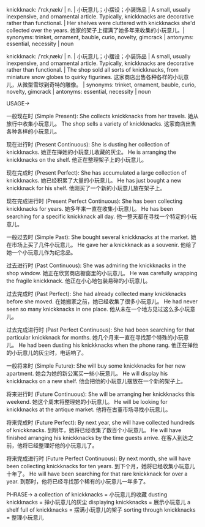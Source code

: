 knickknack: /ˈnɪkˌnæk/ | n. | 小玩意儿；小摆设；小装饰品 |  A small, usually inexpensive, and ornamental article. Typically, knickknacks are decorative rather than functional. |  Her shelves were cluttered with knickknacks she'd collected over the years. 她家的架子上摆满了她多年来收集的小玩意儿。| synonyms: trinket, ornament, bauble, curio, novelty, gimcrack | antonyms: essential, necessity | noun

knickknack: /ˈnɪkˌnæk/ | n. | 小玩意儿；小摆设；小装饰品 | A small, usually inexpensive, and ornamental article. Typically, knickknacks are decorative rather than functional. | The shop sold all sorts of knickknacks, from miniature snow globes to quirky figurines. 这家商店出售各种各样的小玩意儿，从微型雪球到奇特的雕像。 | synonyms: trinket, ornament, bauble, curio, novelty, gimcrack | antonyms: essential, necessity | noun


USAGE->

一般现在时 (Simple Present):
She collects knickknacks from her travels. 她从旅行中收集小玩意儿。
The shop sells a variety of knickknacks. 这家商店出售各种各样的小玩意儿。

现在进行时 (Present Continuous):
She is dusting her collection of knickknacks. 她正在掸她的小玩意儿收藏的灰尘。
He is arranging the knickknacks on the shelf. 他正在整理架子上的小玩意儿。

现在完成时 (Present Perfect):
She has accumulated a large collection of knickknacks. 她已经积累了大量的小玩意儿。
He has just bought a new knickknack for his shelf. 他刚买了一个新的小玩意儿放在架子上。

现在完成进行时 (Present Perfect Continuous):
She has been collecting knickknacks for years. 她多年来一直在收集小玩意儿。
He has been searching for a specific knickknack all day. 他一整天都在寻找一个特定的小玩意儿。

一般过去时 (Simple Past):
She bought several knickknacks at the market. 她在市场上买了几件小玩意儿。
He gave her a knickknack as a souvenir. 他给了她一个小玩意儿作为纪念品。

过去进行时 (Past Continuous):
She was admiring the knickknacks in the shop window. 她正在欣赏商店橱窗里的小玩意儿。
He was carefully wrapping the fragile knickknack. 他正在小心地包装易碎的小玩意儿。

过去完成时 (Past Perfect):
She had already collected many knickknacks before she moved. 在她搬家之前，她已经收集了很多小玩意儿。
He had never seen so many knickknacks in one place. 他从未在一个地方见过这么多小玩意儿。

过去完成进行时 (Past Perfect Continuous):
She had been searching for that particular knickknack for months. 她几个月来一直在寻找那个特殊的小玩意儿。
He had been dusting his knickknacks when the phone rang. 他正在掸他的小玩意儿的灰尘时，电话响了。

一般将来时 (Simple Future):
She will buy some knickknacks for her new apartment. 她会为她的新公寓买一些小玩意儿。
He will display his knickknacks on a new shelf. 他会把他的小玩意儿摆放在一个新的架子上。

将来进行时 (Future Continuous):
She will be arranging her knickknacks this weekend. 她这个周末将整理她的小玩意儿。
He will be looking for knickknacks at the antique market. 他将在古董市场寻找小玩意儿。

将来完成时 (Future Perfect):
By next year, she will have collected hundreds of knickknacks. 到明年，她将已经收集了数百个小玩意儿。
He will have finished arranging his knickknacks by the time guests arrive. 在客人到达之前，他将已经整理好他的小玩意儿了。

将来完成进行时 (Future Perfect Continuous):
By next month, she will have been collecting knickknacks for ten years. 到下个月，她将已经收集小玩意儿十年了。
He will have been searching for that rare knickknack for over a year. 到那时，他将已经寻找那个稀有的小玩意儿一年多了。


PHRASE->
a collection of knickknacks =  小玩意儿的收藏
dusting knickknacks = 掸小玩意儿的灰尘
displaying knickknacks = 展示小玩意儿
a shelf full of knickknacks =  摆满小玩意儿的架子
sorting through knickknacks = 整理小玩意儿
